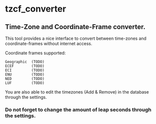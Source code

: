 # tzcf_converter

## Time-Zone and Coordinate-Frame converter.

This tool provides a nice interface to convert between time-zones and coordinate-frames without internet access.

Coordinate frames supported:
    
    Geographic  (TODO)
    ECEF        (TODO)
    ECI         (TODO)
    ENU         (TODO)
    NED         (TODO)
    LUF         (TODO)
    
You are also able to edit the timezones (Add & Remove) in the database through the settings.

### **Do not forget to change the amount of leap seconds through the settings.**
